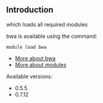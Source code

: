 ## Introduction
which loads all required modules 

bwa is available using the command:

```
module load bwa
```

* [More about bwa]()
* [More about modules](Local:/systems/lisa/software/modules)

Available versions:

* 0.5.5
* 0.7.12